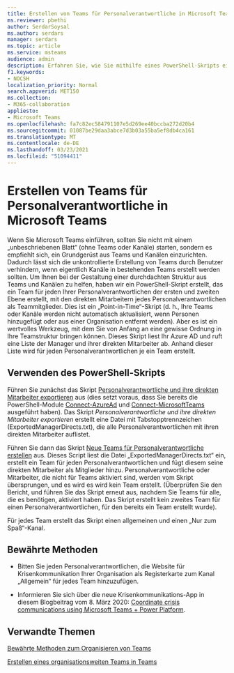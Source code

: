```yaml
---
title: Erstellen von Teams für Personalverantwortliche in Microsoft Teams
ms.reviewer: pbethi
author: SerdarSoysal
ms.author: serdars
manager: serdars
ms.topic: article
ms.service: msteams
audience: admin
description: Erfahren Sie, wie Sie mithilfe eines PowerShell-Skripts ein Team für jeden Manager mit seinen direkten Mitarbeitern als Teammitglieder erstellen.
f1.keywords:
- NOCSH
localization_priority: Normal
search.appverid: MET150
ms.collection:
- M365-collaboration
appliesto:
- Microsoft Teams
ms.openlocfilehash: fa7c82ec584791107e5d269ee40bccba272d20b4
ms.sourcegitcommit: 01087be29daa3abce7d3b03a55ba5ef8db4ca161
ms.translationtype: MT
ms.contentlocale: de-DE
ms.lasthandoff: 03/23/2021
ms.locfileid: "51094411"
---
```

# <a name="create-people-manager-teams-in-microsoft-teams"></a>Erstellen von Teams für Personalverantwortliche in Microsoft Teams


Wenn Sie Microsoft Teams einführen, sollten Sie nicht mit einem „unbeschriebenen Blatt“ (ohne Teams oder Kanäle) starten, sondern es empfiehlt sich, ein Grundgerüst aus Teams und Kanälen einzurichten. Dadurch lässt sich die unkontrollierte Erstellung von Teams durch Benutzer verhindern, wenn eigentlich Kanäle in bestehenden Teams erstellt werden sollten. Um Ihnen bei der Gestaltung einer durchdachten Struktur aus Teams und Kanälen zu helfen, haben wir ein PowerShell-Skript erstellt, das ein Team für jeden Ihrer Personalverantwortlichen der ersten und zweiten Ebene erstellt, mit den direkten Mitarbeitern jedes Personalverantwortlichen als Teammitglieder. Dies ist ein „Point-in-Time“-Skript (d. h., Ihre Teams oder Kanäle werden nicht automatisch aktualisiert, wenn Personen hinzugefügt oder aus einer Organisation entfernt werden). Aber es ist ein wertvolles Werkzeug, mit dem Sie von Anfang an eine gewisse Ordnung in Ihre Teamstruktur bringen können. Dieses Skript liest Ihr Azure AD und ruft eine Liste der Manager und ihrer direkten Mitarbeiter ab. Anhand dieser Liste wird für jeden Personalverantwortlichen je ein Team erstellt. 

## <a name="how-to-use-the-powershell-script"></a>Verwenden des PowerShell-Skripts 

Führen Sie zunächst das Skript [Personalverantwortliche und ihre direkten Mitarbeiter exportieren](scripts/powershell-script-create-teams-from-managers-export-managers.md) aus (dies setzt voraus, dass Sie bereits die PowerShell-Module [Connect-AzureAd](/powershell/module/azuread/connect-azuread?view=azureadps-2.0) und [Connect-MicrosoftTeams](/powershell/module/teams/connect-microsoftteams?view=teams-ps) ausgeführt haben). Das Skript *Personalverantwortliche und ihre direkten Mitarbeiter exportieren* erstellt eine Datei mit Tabstopptrennzeichen (ExportedManagerDirects.txt), die alle Personalverantwortlichen mit ihren direkten Mitarbeiter auflistet. 

Führen Sie dann das Skript [Neue Teams für Personalverantwortliche erstellen](scripts/powershell-script-create-teams-from-managers-new-teams.md) aus. Dieses Script liest die Datei „ExportedManagerDirects.txt“ ein, erstellt ein Team für jeden Personalverantwortlichen und fügt diesem seine direkten Mitarbeiter als Mitglieder hinzu. Personalverantwortliche oder Mitarbeiter, die nicht für Teams aktiviert sind, werden vom Skript übersprungen, und es wird es wird kein Team erstellt. (Überprüfen Sie den Bericht, und führen Sie das Skript erneut aus, nachdem Sie Teams für alle, die es benötigen, aktiviert haben. Das Skript erstellt kein zweites Team für einen Personalverantwortlichen, für den bereits ein Team erstellt wurde).

Für jedes Team erstellt das Skript einen allgemeinen und einen „Nur zum Spaß“-Kanal. 

## <a name="best-practices"></a>Bewährte Methoden

- Bitten Sie jeden Personalverantwortlichen, die Website für Krisenkommunikation Ihrer Organisation als Registerkarte zum Kanal „Allgemein“ für jedes Team hinzuzufügen. 

- Informieren Sie sich über die neue Krisenkommunikations-App in diesem Blogbeitrag vom 8. März 2020: [Coordinate crisis communications using Microsoft Teams + Power Platform](https://techcommunity.microsoft.com/t5/microsoft-teams-blog/coordinate-crisis-communications-using-microsoft-teams-power/ba-p/1216715).

## <a name="related-topics"></a>Verwandte Themen

[Bewährte Methoden zum Organisieren von Teams](best-practices-organizing.md)

[Erstellen eines organisationsweiten Teams in Teams](create-an-org-wide-team.md)